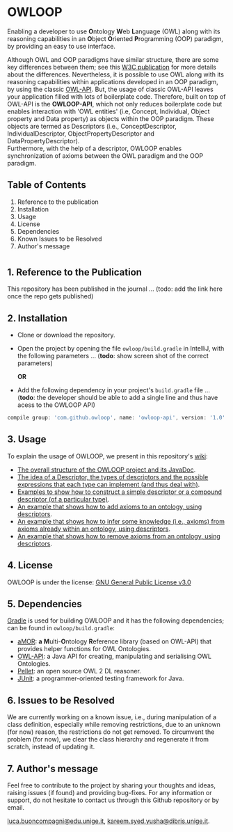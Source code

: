 # OWLOOP

Enabling a developer to use **O**ntology **W**eb **L**anguage (OWL) along with its reasoning capabilities in an **O**bject **O**riented **P**rogramming (OOP) paradigm, by providing an easy to use interface.

Although OWL and OOP paradigms have similar structure, there are some key differences between them; see this [W3C publication](https://www.w3.org/2001/sw/BestPractices/SE/ODSD/) for more details about the differences. Nevertheless, it is possible to use OWL along with its reasoning capabilities within applications developed in an OOP paradigm, by using the classic [OWL-API](https://github.com/owlcs/owlapi).
But, the usage of classic OWL-API leaves your application filled with lots of boilerplate code. Therefore, built on top of OWL-API is the **OWLOOP-API**, which not only reduces boilerplate code but enables interaction with 'OWL entities' (i.e, Concept, Individual, Object property and Data property) as objects within the OOP paradigm. These objects are termed as Descriptors (i.e., ConceptDescriptor, IndividualDescriptor, ObjectPropertyDescriptor and DataPropertyDescriptor).  
Furthermore, with the help of a descriptor, OWLOOP enables synchronization of axioms between the OWL paradigm and the OOP paradigm.

## Table of Contents
1. Reference to the publication
2. Installation
3. Usage
4. License
5. Dependencies
6. Known Issues to be Resolved
7. Author's message

#

## 1. Reference to the Publication

This repository has been published in the journal ... (todo: add the link here once the repo gets published)

## 2. Installation

- Clone or download the repository.
- Open the project by opening the file `owloop/build.gradle` in IntelliJ, with the following parameters ... (**todo**: show screen shot of the correct parameters)

    **OR**

- Add the following dependency in your project's `build.gradle` file ... (**todo**: the developer should be able to add a single line and thus have acess to the OWLOOP API)
```gradle
compile group: 'com.github.owloop', name: 'owloop-api', version: '1.0'
```

## 3. Usage

To explain the usage of OWLOOP, we present in this repository's [wiki](https://github.com/EmaroLab/owloop/wiki):

- [The overall structure of the OWLOOP project and its JavaDoc](https://github.com/EmaroLab/owloop/wiki/1.-OWLOOP:-Project-Structure-&-JavaDoc).
- [The idea of a Descriptor, the types of descriptors and the possible expressions that each type can implement (and thus deal with)](https://github.com/EmaroLab/owloop/wiki/2.-The-OWLOOP-Descriptor).
- [Examples to show how to construct a simple descriptor or a compound descriptor (of a particular type)](https://github.com/EmaroLab/owloop/wiki/3.-Example:-Simple-vs-Compound-Descriptor).
- [An example that shows how to add axioms to an ontology, using descriptors](https://github.com/EmaroLab/owloop/wiki/4.-Example:-Adding-Axioms-to-an-Ontology).
- [An example that shows how to infer some knowledge (i.e., axioms) from axioms already within an ontology, using descriptors](https://github.com/EmaroLab/owloop/wiki/5.-Example:-Inferring-Axioms-from-an-Ontology).
- [An example that shows how to remove axioms from an ontology, using descriptors](https://github.com/EmaroLab/owloop/wiki/6.-Example:-Removing-Axioms-from-an-Ontology).

## 4. License

OWLOOP is under the license: [GNU General Public License v3.0](owloop/LICENSE)


## 5. Dependencies

[Gradle](https://gradle.org/) is used for building OWLOOP and it has the following dependencies; can be found in `owloop/build.gradle`:

- [aMOR](https://github.com/EmaroLab/multi_ontology_reference): **a** **M**ulti-**O**ntology **R**eference library (based on OWL-API) that provides helper functions for OWL Ontologies.
- [OWL-API](https://github.com/owlcs/owlapi): a Java API for creating, manipulating and serialising OWL Ontologies.
- [Pellet](https://github.com/stardog-union/pellet): an open source OWL 2 DL reasoner.
- [JUnit](https://github.com/junit-team): a programmer-oriented testing framework for Java.

## 6. Issues to be Resolved

We are currently working on a known issue, i.e., during manipulation of a class definition, especially while removing restrictions, due to an unknown (for now) reason, the restrictions do not get removed. 
To circumvent the problem (for now), we clear the class hierarchy and regenerate it from scratch, instead of updating it. 

## 7. Author's message
Feel free to contribute to the project by sharing your thoughts and ideas, raising issues (if found) and providing bug-fixes. 
For any information or support, do not hesitate to contact us through this Github repository or by email.

[luca.buoncompagni@edu.unige.it](mailto:luca.buoncompagni@edu.unige.it),
[kareem.syed.yusha@dibris.unige.it](mailto:kareem.syed.yusha@dibris.unige.it).
